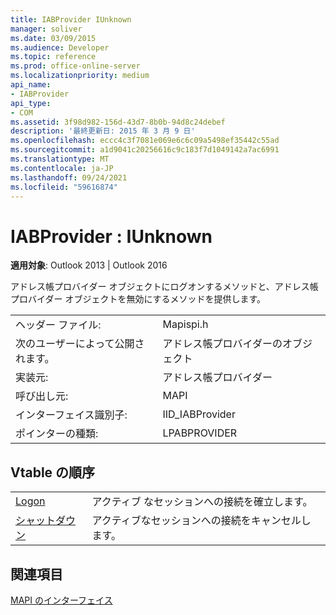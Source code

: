```yaml
---
title: IABProvider IUnknown
manager: soliver
ms.date: 03/09/2015
ms.audience: Developer
ms.topic: reference
ms.prod: office-online-server
ms.localizationpriority: medium
api_name:
- IABProvider
api_type:
- COM
ms.assetid: 3f98d982-156d-43d7-8b0b-94d8c24debef
description: '最終更新日: 2015 年 3 月 9 日'
ms.openlocfilehash: eccc4c3f7081e069e6c6c09a5498ef35442c55ad
ms.sourcegitcommit: a1d9041c20256616c9c183f7d1049142a7ac6991
ms.translationtype: MT
ms.contentlocale: ja-JP
ms.lasthandoff: 09/24/2021
ms.locfileid: "59616874"
---
```

# <a name="iabprovider--iunknown"></a>IABProvider : IUnknown

  
  
**適用対象**: Outlook 2013 | Outlook 2016 
  
アドレス帳プロバイダー オブジェクトにログオンするメソッドと、アドレス帳プロバイダー オブジェクトを無効にするメソッドを提供します。
  
|||
|:-----|:-----|
|ヘッダー ファイル:  <br/> |Mapispi.h  <br/> |
|次のユーザーによって公開されます。  <br/> |アドレス帳プロバイダーのオブジェクト  <br/> |
|実装元:  <br/> |アドレス帳プロバイダー  <br/> |
|呼び出し元:  <br/> |MAPI  <br/> |
|インターフェイス識別子:  <br/> |IID_IABProvider  <br/> |
|ポインターの種類:  <br/> |LPABPROVIDER  <br/> |
   
## <a name="vtable-order"></a>Vtable の順序

|||
|:-----|:-----|
|[Logon](iabprovider-logon.md) <br/> |アクティブ なセッションへの接続を確立します。  <br/> |
|[シャットダウン](iabprovider-shutdown.md) <br/> |アクティブなセッションへの接続をキャンセルします。  <br/> |
   
## <a name="see-also"></a>関連項目



[MAPI のインターフェイス](mapi-interfaces.md)

